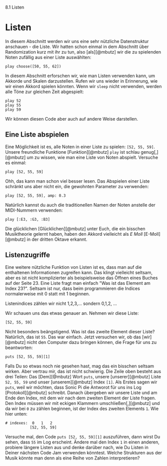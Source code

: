 8.1 Listen

# Listen

In diesem Abschnitt werden wir uns eine sehr nützliche Datenstruktur anschauen - die Liste. 
Wir hatten schon einmal in dem Abschnitt über Randomization kurz mit ihr zu tun, also [als][@mbutz] wir die zu spielenden Noten zufällig aus einer Liste auswählten:

```
play choose([50, 55, 62])
```

In diesem Abschnitt erforschen wir, wie man Listen verwenden kann, um Akkorde und Skalen darzustellen. Rufen wir uns wieder in Erinnerung, wie wir einen Akkord spielen könnten. Wenn wir `sleep` nicht verwenden, werden alle Töne zur gleichen Zeit abgespielt: 

```
play 52
play 55
play 59
```

Wir können diesen Code aber auch auf andere Weise darstellen.

## Eine Liste abspielen

Eine Möglichkeit ist es, alle Noten in einer Liste zu spielen: `[52, 55, 59]`. Unsere freundliche Funktione [Funktion][@mbutz] `play` ist schlau genug[,][@mbutz] um zu wissen, wie man eine Liste von Noten abspielt. Versuche es einmal:

```
play [52, 55, 59]
```

Ohh, das kann man schon viel besser lesen. Das Abspielen einer Liste schränkt uns aber nicht ein, die gewohnten Parameter zu verwenden:

```
play [52, 55, 59], amp: 0.3
```

Natürlich kannst du auch die traditionellen Namen der Noten anstelle der MIDI-Nummern verwenden:

```
play [:E3, :G3, :B3]
```

Die glücklichen [Glücklichen][@mbutz] unter Euch, die ein bisschen Musiktheorie gelernt haben, haben den Akkord vielleicht als *E Moll* [E-Moll][@mbutz] in der dritten Oktave erkannt.

## Listenzugriffe

Eine weitere nützliche Funktion von Listen ist es, dass man auf die enthaltenen Informationen zugreifen kann. Das klingt vielleicht seltsam, aber es ist nicht komplizierter als beispielsweise das Öffnen eines Buches auf der Seite 23. Eine Liste fragt man einfach "Was ist das Element am Index 23?". Seltsam ist nur, dass beim programmieren die Indices normalerweise mit 0 statt mit 1 beginnen.

Listenindices zählen wir nicht 1,2,3,... sondern 0,1,2, ...

Wir schauen uns das etwas genauer an. Nehmen wir diese Liste:

```
[52, 55, 59]
```

Nicht besonders beängstigend. Was ist das zweite Element dieser Liste? Natürlich, das ist `55`. Das war einfach. Jetzt versuchen wir, ob das [wir][@mbutz] nicht den Computer dazu bringen können, die Frage für uns zu beantworten:

```
puts [52, 55, 59][1]
```

Falls Du so etwas noch nie gesehen hast, mag das ein bisschen seltsam wirken. Aber vertrau mir, das ist nicht schwierig. Die Zeile oben besteht aus drei Teilen: Das [Dem][@mbutz] Wort `puts`, unsere [unserer][@mbutz] Liste `52, 55, 59` und unser [unserem][@mbutz] Index `[1]`. Als Erstes sagen wir `puts`, weil wir möchten, dass Sonic Pi die Antworot für uns ins Log [Protokoll][@mbutz] schreibt. Danach übergeben wir unsere Liste und am Ende den Index, mit dem wir nach dem zweiten Element der Liste fragen. Den Index müssen wir mit eckigen Klammern umschließen[,][@mbutz] und da wir bei `0` zu zählen beginnen, ist der Index des zweiten Elements `1`. Wie hier unten:

```
# indexes:  0   1   2
           [52, 55, 59]
```

Versuche mal, den Code `puts [52, 55, 59][1]` auszuführen, dann wirst Du sehen, dass `55` im Log erscheint. Ändere mal den Index `1` in einen anderen, probiere längere Listen aus und denke darüber nach, wie Du Listen in Deiner nächsten Code Jam verwenden könntest. Welche Strukturen aus der Musik könnte man denn als eine Reihe von Zahlen interpretieren? 



